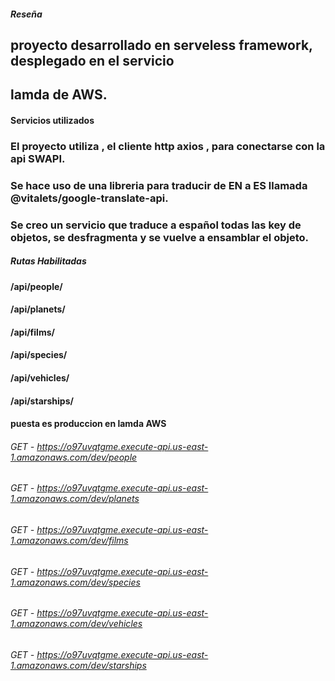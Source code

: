 
##### Reseña
## proyecto desarrollado en serveless framework, desplegado en el servicio
## lamda de AWS.

#### Servicios utilizados
### El proyecto utiliza , el cliente http axios , para conectarse con la api SWAPI.
### Se hace uso de una libreria para traducir de EN a ES llamada @vitalets/google-translate-api.
### Se creo un servicio que traduce a español todas las key de objetos, se desfragmenta y se vuelve a ensamblar el objeto.

##### Rutas Habilitadas
#### /api/people/
#### /api/planets/
#### /api/films/
#### /api/species/
#### /api/vehicles/
#### /api/starships/

#### puesta es produccion en lamda AWS
######  GET - https://o97uvqtgme.execute-api.us-east-1.amazonaws.com/dev/people
######  GET - https://o97uvqtgme.execute-api.us-east-1.amazonaws.com/dev/planets
######  GET - https://o97uvqtgme.execute-api.us-east-1.amazonaws.com/dev/films
######  GET - https://o97uvqtgme.execute-api.us-east-1.amazonaws.com/dev/species
######  GET - https://o97uvqtgme.execute-api.us-east-1.amazonaws.com/dev/vehicles
######  GET - https://o97uvqtgme.execute-api.us-east-1.amazonaws.com/dev/starships

